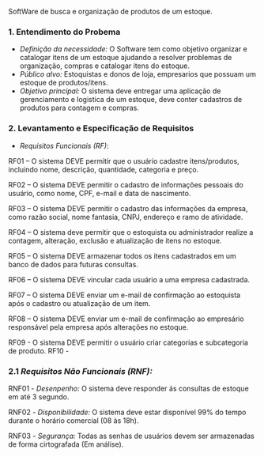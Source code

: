 SoftWare de busca e organização de produtos de um estoque.

### 1. Entendimento do Probema
- *Definição da necessidade:* O Software tem como objetivo organizar e catalogar itens de um estoque ajudando a resolver problemas de organização, compras e catalogar itens do estoque.
- *Público alvo:* Estoquistas e donos de loja, empresarios que possuam um estoque de produtos/itens.
- *Objetivo principal:* O sistema deve entregar uma aplicação de gerenciamento e logistica de um estoque, deve conter cadastros de produtos para contagem e compras.

### 2. Levantamento e Especificação de Requisitos
- *Requisitos Funcionais (RF)*:
  
RF01 – O sistema DEVE permitir que o usuário cadastre itens/produtos, incluindo nome, descrição, quantidade, categoria e preço.

RF02 – O sistema DEVE permitir o cadastro de informações pessoais do usuário, como nome, CPF, e-mail e data de nascimento.

RF03 – O sistema DEVE permitir o cadastro das informações da empresa, como razão social, nome fantasia, CNPJ, endereço e ramo de atividade.

RF04 – O sistema deve permitir que o estoquista ou administrador realize a contagem, alteração, exclusão e atualização de itens no estoque.

RF05 – O sistema DEVE armazenar todos os itens cadastrados em um banco de dados para futuras consultas.

RF06 – O sistema DEVE vincular cada usuário a uma empresa cadastrada.

RF07 – O sistema DEVE enviar um e-mail de confirmação ao estoquista após o cadastro ou atualização de um item.

RF08 – O sistema DEVE enviar um e-mail de confirmação ao empresário responsável pela empresa após alterações no estoque.

RF09 - O sistema DEVE permitir o usuário criar categorias e subcategoria de produto.
RF10 - 

### 2.1 *Requisitos Não Funcionais (RNF):*

RNF01 - *Desenpenho:* O sistema deve responder ás consultas de estoque em até 3 segundo.

RNF02 - *Disponibilidade:* O sistema deve estar disponível 99% do tempo durante o horário comercial (08 às 18h).

RNF03 - *Segurança:* Todas as senhas de usuários devem ser armazenadas de forma cirtografada (Em análise).
